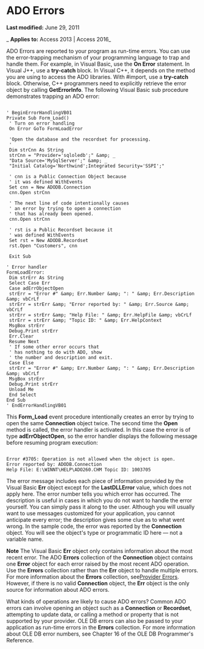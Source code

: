 
# ADO Errors

 **Last modified:** June 29, 2011

 _ **Applies to:** Access 2013 | Access 2016_

ADO Errors are reported to your program as run-time errors. You can use the error-trapping mechanism of your programming language to trap and handle them. For example, in Visual Basic, use the  **On Error** statement. In Visual J++, use a **try-catch** block. In Visual C++, it depends on the method you are using to access the ADO libraries. With #import, use a **try-catch** block. Otherwise, C++ programmers need to explicitly retrieve the error object by calling **GetErrorInfo**. The following Visual Basic sub procedure demonstrates trapping an ADO error:




```
 
' BeginErrorHandlingVB01 
Private Sub Form_Load() 
 ' Turn on error handling 
 On Error GoTo FormLoadError 
 
 'Open the database and the recordset for processing. 
 ' 
 Dim strCnn As String 
 strCnn = "Provider='sqloledb';" &amp; _ 
 "Data Source='MySqlServer';" &amp; _ 
 "Initial Catalog='Northwind';Integrated Security='SSPI';" 
 
 ' cnn is a Public Connection Object because 
 ' it was defined WithEvents 
 Set cnn = New ADODB.Connection 
 cnn.Open strCnn 
 
 ' The next line of code intentionally causes 
 ' an error by trying to open a connection 
 ' that has already been opened. 
 cnn.Open strCnn 
 
 ' rst is a Public Recordset because it 
 ' was defined WithEvents 
 Set rst = New ADODB.Recordset 
 rst.Open "Customers", cnn 
 
 Exit Sub 
 
' Error handler 
FormLoadError: 
 Dim strErr As String 
 Select Case Err 
 Case adErrObjectOpen 
 strErr = "Error #" &amp; Err.Number &amp; ": " &amp; Err.Description &amp; vbCrLf 
 strErr = strErr &amp; "Error reported by: " &amp; Err.Source &amp; vbCrLf 
 strErr = strErr &amp; "Help File: " &amp; Err.HelpFile &amp; vbCrLf 
 strErr = strErr &amp; "Topic ID: " &amp; Err.HelpContext 
 MsgBox strErr 
 Debug.Print strErr 
 Err.Clear 
 Resume Next 
 ' If some other error occurs that 
 ' has nothing to do with ADO, show 
 ' the number and description and exit. 
 Case Else 
 strErr = "Error #" &amp; Err.Number &amp; ": " &amp; Err.Description &amp; vbCrLf 
 MsgBox strErr 
 Debug.Print strErr 
 Unload Me 
 End Select 
End Sub 
' EndErrorHandlingVB01 

```

This  **Form_Load** event procedure intentionally creates an error by trying to open the same **Connection** object twice. The second time the **Open** method is called, the error handler is activated. In this case the error is of type **adErrObjectOpen**, so the error handler displays the following message before resuming program execution:



```
 
Error #3705: Operation is not allowed when the object is open. 
Error reported by: ADODB.Connection 
Help File: E:\WINNT\HELP\ADO260.CHM Topic ID: 1003705 

```

The error message includes each piece of information provided by the Visual Basic  **Err** object except for the **LastDLLError** value, which does not apply here. The error number tells you which error has occurred. The description is useful in cases in which you do not want to handle the error yourself. You can simply pass it along to the user. Although you will usually want to use messages customized for your application, you cannot anticipate every error; the description gives some clue as to what went wrong. In the sample code, the error was reported by the **Connection** object. You will see the object's type or programmatic ID here — not a variable name.

 **Note**  The Visual Basic  **Err** object only contains information about the most recent error. The ADO **Errors** collection of the **Connection** object contains one **Error** object for each error raised by the most recent ADO operation. Use the **Errors** collection rather than the **Err** object to handle multiple errors. For more information about the **Errors** collection, see[Provider Errors](9c39d450-6e67-b2fd-aeb5-849e6b65fd54.md). However, if there is no valid  **Connection** object, the **Err** object is the only source for information about ADO errors.

What kinds of operations are likely to cause ADO errors? Common ADO errors can involve opening an object such as a  **Connection** or **Recordset**, attempting to update data, or calling a method or property that is not supported by your provider.
OLE DB errors can also be passed to your application as run-time errors in the  **Errors** collection. For more information about OLE DB error numbers, see Chapter 16 of the OLE DB Programmer's Reference.
